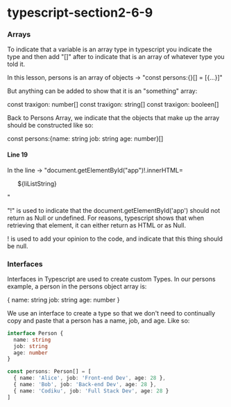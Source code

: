 # typescript-section2-6-9

### Arrays

To indicate that a variable is an array type in typescript you indicate the type and then add "[]" after to indicate that is an array of whatever type you told it.

In this lesson, persons is an array of objects -> "const persons:{}[] = [{...}]"

But anything can be added to show that it is an "something" array:

const traxigon: number[] const traxigon: string[] const traxigon: booleen[]

Back to Persons Array, we indicate that the objects that make up the array should be constructed like so:

const persons:{name: string job: string age: number}[]

#### Line 19

In the line -> "document.getElementById("app")!.innerHTML=<ul>${liListString}</ul>"

"!" is used to indicate that the document.getElementById('app') should not return as Null or undefined. For reasons, typescript shows that when retrieving that element, it can either return as HTML or as Null.

! is used to add your opinion to the code, and indicate that this thing should be null.

### Interfaces

Interfaces in Typescript are used to create custom Types. In our persons example, a person in the persons object array is:

{ name: string job: string age: number }

We use an interface to create a type so that we don't need to continually copy and paste that a person has a name, job, and age. Like so:

```typescript
interface Person {
  name: string
  job: string
  age: number
}

const persons: Person[] = [
  { name: 'Alice', job: 'Front-end Dev', age: 28 },
  { name: 'Bob', job: 'Back-end Dev', age: 28 },
  { name: 'Codiku', job: 'Full Stack Dev', age: 28 }
]
```
